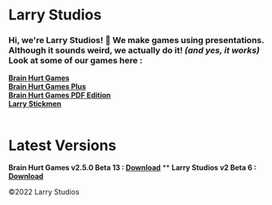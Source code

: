 # Larry Studios

### Hi, we're Larry Studios! 👋  We make **games** using **presentations**. Although it sounds weird, we actually do it! *(and yes, it works)* Look at some of our games here : <br>
**[Brain Hurt Games](https://github.com/larrystudios/brainhurtgames/releases)<br>
[Brain Hurt Games Plus](https://github.com/larrystudios/brainhurtplus/releases)<br>
[Brain Hurt Games PDF Edition](https://github.com/larrystudios/brainhurtpdf/releases)<br>
[Larry Stickmen](https://github.com/larrystudios/larrystickmen/releases)<br><br>**

# Latest Versions
**Brain Hurt Games v2.5.0 Beta 13 : [Download](https://github.com/larrystudios/brainhurtgames/releases/download/v2.5.0-beta.13/BrainHurtGames-v2.5.0-beta.13.zip)**
**
**Larry Studios v2 Beta 6 : [Download](https://github.com/larrystudios/larrystickmen/releases/tag/v2.0.6)**
<footer>&copy;2022 Larry Studios</footer>
